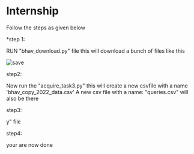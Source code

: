 # Internship
Follow the steps as given below

*step 1:

RUN "bhav_download.py" file
 this will download a bunch of files like this
 
 ![save](https://user-images.githubusercontent.com/84313712/209681490-3dafa4fd-7ea9-4400-b9d3-9e645e1cf967.png)


step2:

Now run the "acquire_task3.py" this will create a new csvfile with a name 'bhav_copy_2022_data.csv'
A new csv file with a name: "queries.csv" will also be there

step3:

y" file

step4: 

your are now done
